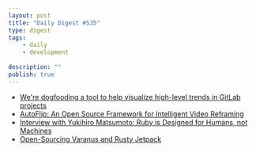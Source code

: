 ```yaml
---
layout: post
title: "Daily Digest #535"
type: digest
tags: 
    - daily
    - development
    
description: ""
publish: true
---
```


- [We're dogfooding a tool to help visualize high-level trends in GitLab projects ](https://about.gitlab.com/blog/2020/01/30/insights/)
- [AutoFlip: An Open Source Framework for Intelligent Video Reframing](https://ai.googleblog.com/2020/02/autoflip-open-source-framework-for.html)
- [Interview with Yukihiro Matsumoto: Ruby is Designed for Humans, not Machines](https://hackernoon.com/interview-with-yukihiro-matsumoto-ruby-is-designed-for-humans-not-machines-1fee3610?source=rss)
- [Open-Sourcing Varanus and Rusty Jetpack](https://engineeringblog.yelp.com/2020/02/open-sourcing-varanus-and-rusty-jetpack.html)
